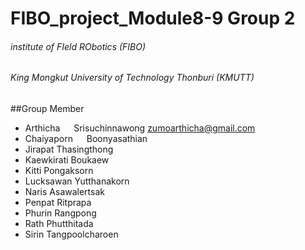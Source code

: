 # FIBO_project_Module8-9 Group 2
###### institute of FIeld RObotics (FIBO)
###### King Mongkut University of Technology Thonburi (KMUTT)

##Group Member
- Arthicha &emsp; Srisuchinnawong     zumoarthicha@gmail.com <br />
- Chaiyaporn &emsp;  Boonyasathian <br />
- Jirapat     Thasingthong <br />
- Kaewkirati  Boukaew <br />
- Kitti       Pongaksorn <br />
- Lucksawan   Yutthanakorn <br />
- Naris       Asawalertsak <br />
- Penpat      Ritprapa <br />
- Phurin      Rangpong <br />
- Rath        Phutthitada <br />
- Sirin       Tangpoolcharoen <br />






